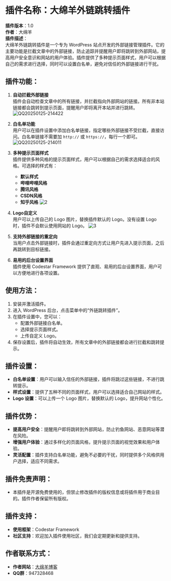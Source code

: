 # 插件名称：大绵羊外链跳转插件

**插件版本**：1.0  
**作者**：大绵羊  
**插件描述**：  
大绵羊外链跳转插件是一个专为 WordPress 站点开发的外部链接管理插件。它的主要功能是拦截文章中的外部链接，防止追踪并提醒用户即将跳转到外部网站，提高用户安全意识和网站的用户体验。插件提供了多种提示页面样式，用户可以根据自己的需求进行选择，同时可以设置白名单，避免对信任的外部链接进行干扰。

## 插件功能：

1. **自动拦截外部链接**  
   插件会自动检查文章中的所有链接，并拦截指向外部网站的链接。所有非本站链接都会跳转到提示页面，提醒用户即将离开本站并进行跳转。
   ![QQ20250125-214422](https://github.com/user-attachments/assets/03539765-af6f-488b-8203-a7d9fdc5529d)
2. **白名单功能**  
   用户可以在插件设置中添加白名单链接，指定哪些外部链接不受拦截，直接访问。白名单链接不需要加 `http://` 或 `https://`，每行一个即可。   ![QQ20250125-214011](https://github.com/user-attachments/assets/fd911d84-bd70-4a4a-b423-3f7c6fde60eb)
3. **多种提示页面样式**  
   插件提供多种风格的提示页面样式，用户可以根据自己的需求选择适合的风格。可选择的样式有：
   - **默认样式**  
   - **哔哩哔哩风格**  
   - **腾讯风格**  
   - **CSDN风格**  
   - **知乎风格**
![2](https://github.com/user-attachments/assets/cc6468f0-8144-410a-b54d-494cf260526f)
4. **Logo自定义**  
   用户可以上传自己的 Logo 图片，替换插件默认的 Logo。没有设置 Logo 时，插件不会默认使用网站的 Logo。
   ![3](https://github.com/user-attachments/assets/2e3088ef-2dff-47d9-a951-66f21adee85c)

5. **支持外部链接的重定向**  
   当用户点击外部链接时，插件会通过重定向方式让用户先进入提示页面，之后再跳转到目标链接。
6. **易用的后台设置界面**  
   插件使用 Codestar Framework 提供了直观、易用的后台设置界面，用户可以方便地进行各项设置。
## 使用方法：

1. 安装并激活插件。
2. 进入 WordPress 后台，点击菜单中的“外链跳转插件”。
3. 在插件设置中，您可以：
   - 配置外部链接白名单。
   - 选择提示页面样式。
   - 上传自定义 Logo。
4. 保存设置后，插件将自动生效，所有文章中的外部链接都会进行拦截和跳转提示。

## 插件设置：

- **白名单设置**：用户可以输入信任的外部链接，插件将跳过这些链接，不进行跳转提示。
- **样式设置**：提供了五种不同的页面样式，用户可以选择适合自己网站的样式。
- **Logo 设置**：可以上传一个 Logo 图片，替换默认的 Logo，提升网站个性化。

## 插件优势：

- **提高用户安全**：提醒用户即将跳转到外部网站，防止钓鱼网站、恶意网站等潜在风险。
- **增强用户体验**：通过多样化的页面风格，提升提示页面的视觉效果和用户体验。
- **灵活配置**：插件支持白名单功能，避免不必要的干扰，同时提供多个风格供用户选择，适应不同需求。

## 插件免责声明：

- 本插件是开源免费使用的，但禁止修改插件的版权信息或将插件用于商业目的。插件作者保留所有版权。

## 插件支持：
- **使用框架**：Codestar Framework
- **社区支持**：欢迎加入插件使用社区，我们会定期更新和提供支持。

## 作者联系方式：
- **作者网站**：[大绵羊博客](https://dmyblog.cn)
- **QQ群**：947328468
